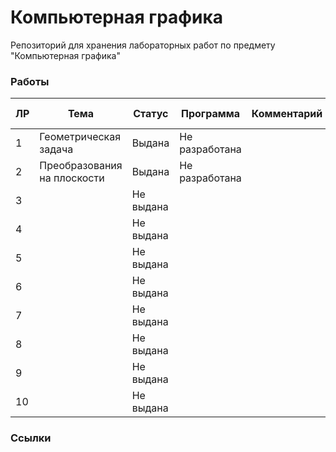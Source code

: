 # Компьютерная графика

Репозиторий для хранения лабораторных работ по предмету "Компьютерная графика"

### Работы


| ЛР | Тема | Статус | Программа | Комментарий | Методические материалы |
| -- | ---- | ------ | --------- | ----------- | ---------------------- |
| 1 | Геометрическая задача | Выдана | Не разработана |||
| 2 | Преобразования на плоскости | Выдана | Не разработана |||
| 3 || Не выдана ||||
| 4 || Не выдана ||||
| 5 || Не выдана ||||
| 6 || Не выдана ||||
| 7 || Не выдана ||||
| 8 || Не выдана ||||
| 9 || Не выдана ||||
| 10 || Не выдана ||||

### Ссылки

